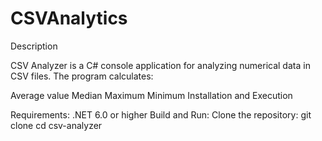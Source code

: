 # CSVAnalytics
Description

CSV Analyzer is a C# console application for analyzing numerical data in CSV files.
The program calculates:

Average value
Median
Maximum
Minimum
Installation and Execution

Requirements:
.NET 6.0 or higher
Build and Run:
Clone the repository:
git clone <repository-link>
cd csv-analyzer
